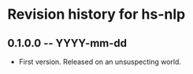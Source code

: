 # Revision history for hs-nlp

## 0.1.0.0 -- YYYY-mm-dd

* First version. Released on an unsuspecting world.
